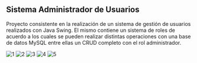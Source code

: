 
## Sistema Administrador de Usuarios


Proyecto consistente en la realización de un sistema de gestión de usuarios realizados con Java Swing. El mismo contiene un sistema de roles
de acuerdo a los cuales se pueden realizar distintas operaciones con una base de datos MySQL entre ellas un CRUD completo con el rol administrador.

![1](https://github.com/Marl8/login/assets/116129705/5f9a570f-2d68-4903-ae33-d17e95fbec4e)
![2](https://github.com/Marl8/login/assets/116129705/c2dccbc2-7039-46d6-a403-0745025c14b5)
![3](https://github.com/Marl8/login/assets/116129705/ed4d24d2-565e-458b-86ff-7c2b8e52ba73)
![4](https://github.com/Marl8/login/assets/116129705/0d23e768-3bff-42a5-8b0b-a76d4d2e35dd)
![5](https://github.com/Marl8/login/assets/116129705/448426c5-f6b4-4ddd-8679-b5dfa9205a19)
